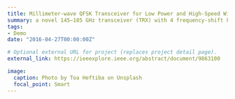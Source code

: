 ```yaml
---
title: Millimeter-wave QFSK Transceiver for Low Power and High-Speed Wireless Communication in Silicon
summary: a novel 145–185 GHz transceiver (TRX) with 4 frequency-shift keying (4FSK) modulation `external_link`.
tags:
- Demo
date: "2016-04-27T00:00:00Z"

# Optional external URL for project (replaces project detail page).
external_link: https://ieeexplore.ieee.org/abstract/document/9863100

image:
  caption: Photo by Toa Heftiba on Unsplash
  focal_point: Smart
---
```

